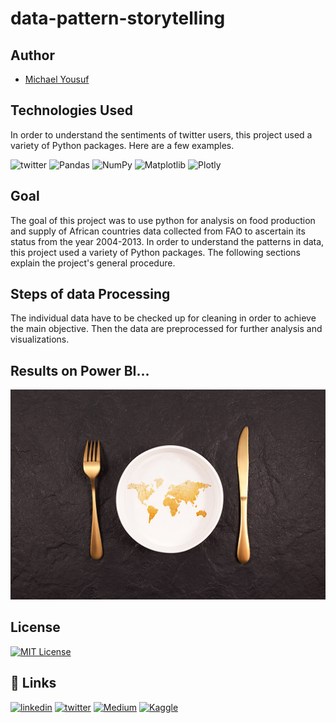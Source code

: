 # data-pattern-storytelling

## Author

- [Michael Yousuf](https://github.com/Michael-yousuf123)

## Technologies Used
In order to understand the sentiments of twitter users, this project used a variety of Python packages. 
Here are a few examples.

![twitter](https://img.shields.io/badge/PostgreSQL-316192?style=for-the-badge&logo=postgresql&logoColor=white)
![Pandas](https://img.shields.io/badge/pandas-%23150458.svg?style=for-the-badge&logo=pandas&logoColor=white)
![NumPy](https://img.shields.io/badge/numpy-%23013243.svg?style=for-the-badge&logo=numpy&logoColor=white)
![Matplotlib](https://img.shields.io/badge/Matplotlib-%23ffffff.svg?style=for-the-badge&logo=Matplotlib&logoColor=black)
![Plotly](https://img.shields.io/badge/Plotly-%233F4F75.svg?style=for-the-badge&logo=plotly&logoColor=white)

## Goal

The goal of this project was to use python for analysis on food production and supply of African countries data collected from FAO to ascertain its status from the year 2004-2013. In order to understand the patterns in data, this project used a variety of Python packages. The following sections explain the project's general procedure.

## Steps of data Processing

The individual data have to be checked up for cleaning in order to achieve the main objective. Then the data are preprocessed for further analysis and visualizations.

## Results on Power BI...

![Alt text](output/plate.jpg?raw=true "Title")

## License

[![MIT License](https://img.shields.io/badge/License-MIT%20v3-yellow.svg)](https://opensource.org/licenses/)


## 🔗 Links
[![linkedin](https://img.shields.io/badge/linkedin-0A66C2?style=for-the-badge&logo=linkedin&logoColor=white)](https://www.linkedin.com/in/michaelyousuf/)
[![twitter](https://img.shields.io/badge/twitter-1DA1F2?style=for-the-badge&logo=twitter&logoColor=white)](https://twitter.com/mikaelyousuf)
[![Medium](https://img.shields.io/badge/Medium-12100E?style=for-the-badge&logo=medium&logoColor=white)](https://medium.com/@michaelabdi2)
[![Kaggle](https://img.shields.io/badge/Kaggle-035a7d?style=for-the-badge&logo=kaggle&logoColor=white)](https://www.kaggle.com/mchlabdi)
